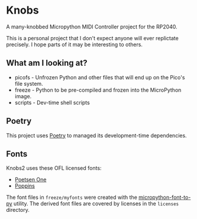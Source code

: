 # Knobs

A many-knobbed Micropython MIDI Controller project for the RP2040.

This is a personal project that I don't expect anyone will ever replictate
precisely. I hope parts of it may be interesting to others.

## What am I looking at?

- picofs - Unfrozen Python and other files that will end up on the Pico's file
  system.
- freeze - Python to be pre-compiled and frozen into the MicroPython image.
- scripts - Dev-time shell scripts


## Poetry

This project uses [Poetry](https://python-poetry.org/) to managed its development-time dependencies.

## Fonts

Knobs2 uses these OFL licensed fonts:

- [Poetsen One](https://fonts.google.com/specimen/Poetsen+One)
- [Poppins](https://fonts.google.com/specimen/Poppins?query=poppins)

The font files in `freeze/myfonts` were created with the
[micropython-font-to-py](https://github.com/peterhinch/micropython-font-to-py)
utility. The derived font files are covered by licenses in the `licenses`
directory.

